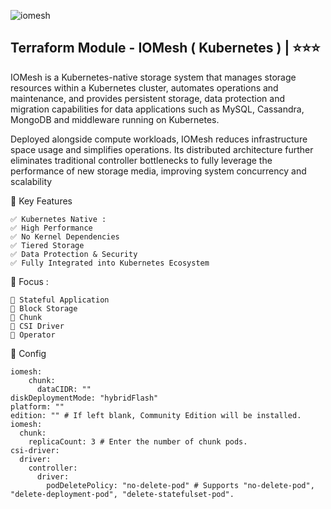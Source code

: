 ![iomesh](https://github.com/user-attachments/assets/ba34cd97-f874-46db-8ec4-b0fd99162216)


## Terraform Module - IOMesh ( Kubernetes )   | ⭐⭐⭐
IOMesh is a Kubernetes-native storage system that manages storage resources within a Kubernetes cluster, automates operations and maintenance, and provides persistent storage, data protection and migration capabilities for data applications such as MySQL, Cassandra, MongoDB and middleware running on Kubernetes.

Deployed alongside compute workloads, IOMesh reduces infrastructure space usage and simplifies operations. Its distributed architecture further eliminates traditional controller bottlenecks to fully leverage the performance of new storage media, improving system concurrency and scalability


🚀  Key Features
```
✅ Kubernetes Native : 
✅ High Performance
✅ No Kernel Dependencies
✅ Tiered Storage
✅ Data Protection & Security
✅ Fully Integrated into Kubernetes Ecosystem
```


🎯 Focus :
```
📃 Stateful Application
📃 Block Storage
📃 Chunk
📃 CSI Driver
📃 Operator
```


🧩 Config 
```
iomesh:
    chunk:
      dataCIDR: ""
diskDeploymentMode: "hybridFlash"
platform: ""
edition: "" # If left blank, Community Edition will be installed.
iomesh:
  chunk:
    replicaCount: 3 # Enter the number of chunk pods.
csi-driver:
  driver:
    controller:
      driver:
        podDeletePolicy: "no-delete-pod" # Supports "no-delete-pod", "delete-deployment-pod", "delete-statefulset-pod".
```

